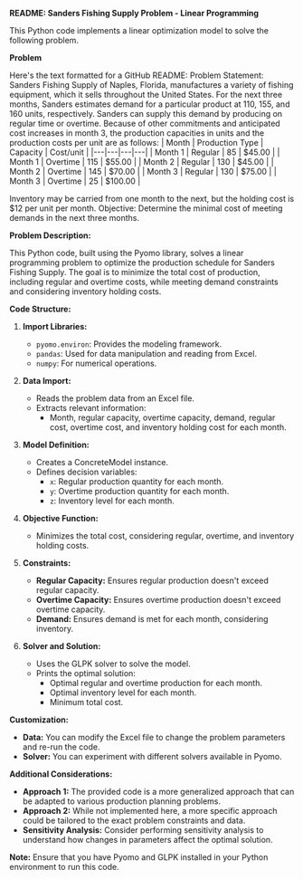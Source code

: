 **README: Sanders Fishing Supply Problem - Linear Programming**

This Python code implements a linear optimization model to solve the following problem.

**Problem**

Here's the text formatted for a GitHub README:
Problem Statement:
Sanders Fishing Supply of Naples, Florida, manufactures a variety of fishing equipment, which it sells throughout the United States. For the next three months, Sanders estimates demand for a particular product at 110, 155, and 160 units, respectively. Sanders can supply this demand by producing on regular time or overtime. Because of other commitments and anticipated cost increases in month 3, the production capacities in units and the production costs per unit are as follows:
| Month | Production Type | Capacity | Cost/unit |
|---|---|---|---|
| Month 1 | Regular | 85 | $45.00 |
| Month 1 | Overtime | 115 | $55.00 |
| Month 2 | Regular | 130 | $45.00 |
| Month 2 | Overtime | 145 | $70.00 |
| Month 3 | Regular | 130 | $75.00 |
| Month 3 | Overtime | 25 | $100.00 |

Inventory may be carried from one month to the next, but the holding cost is $12 per unit per month.
Objective:
Determine the minimal cost of meeting demands in the next three months.

**Problem Description:**

This Python code, built using the Pyomo library, solves a linear programming problem to optimize the production schedule for Sanders Fishing Supply. The goal is to minimize the total cost of production, including regular and overtime costs, while meeting demand constraints and considering inventory holding costs.

**Code Structure:**

1. **Import Libraries:**
   - `pyomo.environ`: Provides the modeling framework.
   - `pandas`: Used for data manipulation and reading from Excel.
   - `numpy`: For numerical operations.

2. **Data Import:**
   - Reads the problem data from an Excel file.
   - Extracts relevant information:
     - Month, regular capacity, overtime capacity, demand, regular cost, overtime cost, and inventory holding cost for each month.

3. **Model Definition:**
   - Creates a ConcreteModel instance.
   - Defines decision variables:
     - `x`: Regular production quantity for each month.
     - `y`: Overtime production quantity for each month.
     - `z`: Inventory level for each month.

4. **Objective Function:**
   - Minimizes the total cost, considering regular, overtime, and inventory holding costs.

5. **Constraints:**
   - **Regular Capacity:** Ensures regular production doesn't exceed regular capacity.
   - **Overtime Capacity:** Ensures overtime production doesn't exceed overtime capacity.
   - **Demand:** Ensures demand is met for each month, considering inventory.

6. **Solver and Solution:**
   - Uses the GLPK solver to solve the model.
   - Prints the optimal solution:
     - Optimal regular and overtime production for each month.
     - Optimal inventory level for each month.
     - Minimum total cost.

**Customization:**

- **Data:** You can modify the Excel file to change the problem parameters and re-run the code.
- **Solver:** You can experiment with different solvers available in Pyomo.

**Additional Considerations:**

- **Approach 1:** The provided code is a more generalized approach that can be adapted to various production planning problems.
- **Approach 2:** While not implemented here, a more specific approach could be tailored to the exact problem constraints and data.
- **Sensitivity Analysis:** Consider performing sensitivity analysis to understand how changes in parameters affect the optimal solution.

**Note:** Ensure that you have Pyomo and GLPK installed in your Python environment to run this code.
